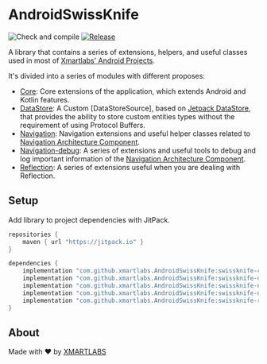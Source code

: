 # AndroidSwissKnife
![Check and compile](https://github.com/xmartlabs/AndroidSwissKnife/workflows/Check%20and%20compile/badge.svg?branch=master)
[![Release](https://jitpack.io/v/xmartlabs/AndroidSwissKnife.svg)](https://jitpack.io/#xmartlabs/AndroidSwissKnife)

A library that contains a series of extensions, helpers, and useful classes used in most of [Xmartlabs' Android Projects](https://www.xmartlabs.com/).

It's divided into a series of modules with different proposes:
- [Core](./swissknife-core): Core extensions of the application, which extends Android and Kotlin features.
- [DataStore](./swissknife-datastore): A Custom [DataStoreSource], based on [Jetpack DataStore], that provides the ability to store custom entities types without the requirement of using Protocol Buffers.
- [Navigation](./swissknife-navigation): Navigation extensions and useful helper classes related to [Navigation Architecture Component].
- [Navigation-debug](./swissknife-navigation-debug): A series of extensions and useful tools to debug and log important information of the [Navigation Architecture Component].
- [Reflection](./swissknife-reflection): A series of extensions useful when you are dealing with Reflection.

## Setup
Add library to project dependencies with JitPack.

```groovy
repositories {
    maven { url "https://jitpack.io" }
}

dependencies {
    implementation "com.github.xmartlabs.AndroidSwissKnife:swissknife-core:${master-latest-hash-commit}"
    implementation "com.github.xmartlabs.AndroidSwissKnife:swissknife-datastore:${master-latest-hash-commit}"
    implementation "com.github.xmartlabs.AndroidSwissKnife:swissknife-navigation:${master-latest-hash-commit}"
    implementation "com.github.xmartlabs.AndroidSwissKnife:swissknife-navigation-debug:${master-latest-hash-commit}"
    implementation "com.github.xmartlabs.AndroidSwissKnife:swissknife-reflection:${master-latest-hash-commit}"
}
```

## About
Made with ❤️ by [XMARTLABS](http://xmartlabs.com)

[Navigation Architecture Component]: https://developer.android.com/guide/navigation/navigation-getting-started
[Jetpack DataStore]: https://developer.android.com/topic/libraries/architecture/datastore
